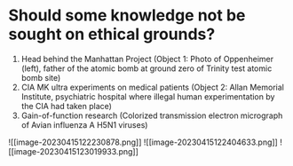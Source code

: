 #  Should some knowledge not be sought on ethical grounds?
1. Head behind the Manhattan Project (Object 1: Photo of Oppenheimer (left), father of the atomic bomb at ground zero of Trinity test atomic bomb site)
2. CIA MK ultra experiments on medical patients (Object 2: Allan Memorial Institute, psychiatric hospital where illegal human experimentation by the CIA had taken place)
3. Gain-of-function research (Colorized transmission electron micrograph of Avian influenza A H5N1 viruses)

![[image-20230415122230878.png]]
![[image-20230415122404633.png]]
![[image-20230415123019933.png]]



